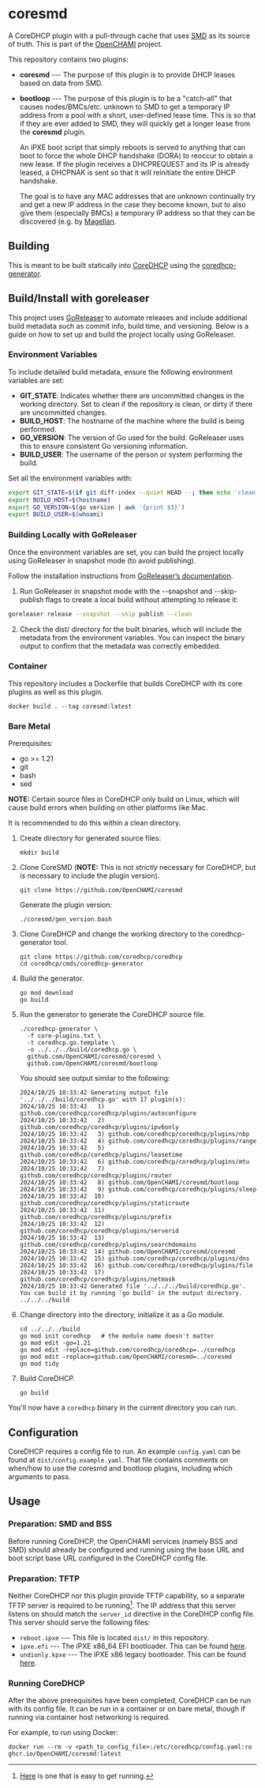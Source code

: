 # coresmd

<!-- Text width is 80, only use spaces and use 4 spaces instead of tabs -->
<!-- vim: set et sta tw=80 ts=4 sw=4 sts=0: -->

A CoreDHCP plugin with a pull-through cache that uses
[SMD](https://github.com/OpenCHAMI/smd) as its source of truth. This is part of
the [OpenCHAMI](https://openchami.org) project.

This repository contains two plugins:

- **coresmd** --- The purpose of this plugin is to provide DHCP leases based on
  data from SMD.
- **bootloop** --- The purpose of this plugin is to be a "catch-all" that causes
  nodes/BMCs/etc. unknown to SMD to get a temporary IP address from a pool with
  a short, user-defined lease time. This is so that if they are ever added to
  SMD, they will quickly get a longer lease from the **coresmd** plugin.

  An iPXE boot script that simply reboots is served to anything that can boot to
  force the whole DHCP handshake (DORA) to reoccur to obtain a new lease. If the
  plugin receives a DHCPREQUEST and its IP is already leased, a DHCPNAK is sent
  so that it will reinitiate the entire DHCP handshake.

  The goal is to have any MAC addresses that are unknown continually try and get
  a new IP address in the case they become known, but to also give them
  (especially BMCs) a temporary IP address so that they can be discovered (e.g.
  by [Magellan](https://github.com/OpenCHAMI/magellan).

## Building

This is meant to be built statically into
[CoreDHCP](https://github.com/coredhcp/coredhcp) using the
[coredhcp-generator](https://github.com/coredhcp/coredhcp/blob/master/cmds/coredhcp-generator).


## Build/Install with goreleaser

This project uses [GoReleaser](https://goreleaser.com/) to automate releases and
include additional build metadata such as commit info, build time, and
versioning. Below is a guide on how to set up and build the project locally
using GoReleaser.

### Environment Variables

To include detailed build metadata, ensure the following environment variables
are set:

* __GIT_STATE__: Indicates whether there are uncommitted changes in the working
  directory. Set to clean if the repository is clean, or dirty if there are
uncommitted changes.
* __BUILD_HOST__: The hostname of the machine where the build is being
  performed.
* __GO_VERSION__: The version of Go used for the build. GoReleaser uses this to
  ensure consistent Go versioning information.
* __BUILD_USER__: The username of the person or system performing the build.

Set all the environment variables with:
```bash
export GIT_STATE=$(if git diff-index --quiet HEAD --; then echo 'clean'; else echo 'dirty'; fi)
export BUILD_HOST=$(hostname)
export GO_VERSION=$(go version | awk '{print $3}')
export BUILD_USER=$(whoami)
```

### Building Locally with GoReleaser

Once the environment variables are set, you can build the project locally using
GoReleaser in snapshot mode (to avoid publishing).


Follow the installation instructions from [GoReleaser’s
documentation](https://goreleaser.com/install/).

1. Run GoReleaser in snapshot mode with the --snapshot and --skip-publish flags
   to create a local build without attempting to release it:
  ```bash
  goreleaser release --snapshot --skip publish --clean
  ```
2. Check the dist/ directory for the built binaries, which will include the
   metadata from the environment variables. You can inspect the binary output
   to confirm that the metadata was correctly embedded.


### Container

This repository includes a Dockerfile that builds CoreDHCP with its core plugins
as well as this plugin.

```
docker build . --tag coresmd:latest
```

### Bare Metal

Prerequisites:

- go >= 1.21
- git
- bash
- sed

**NOTE:** Certain source files in CoreDHCP only build on Linux, which will cause
build errors when building on other platforms like Mac.

It is recommended to do this within a clean directory.

1. Create directory for generated source files:

   ```
   mkdir build
   ```

1. Clone CoreSMD (**NOTE:** This is not *strictly* necessary for CoreDHCP, but
   *is* necessary to include the plugin version).

   ```
   git clone https://github.com/OpenCHAMI/coresmd
   ```

   Generate the plugin version:

   ```
   ./coresmd/gen_version.bash
   ```

1. Clone CoreDHCP and change the working directory to the coredhcp-generator
   tool.

   ```
   git clone https://github.com/coredhcp/coredhcp
   cd coredhcp/cmds/coredhcp-generator
   ```

1. Build the generator.

   ```
   go mod download
   go build
   ```

1. Run the generator to generate the CoreDHCP source file.

   ```
   ./coredhcp-generator \
     -f core-plugins.txt \
     -t coredhcp.go.template \
     -o ../../../build/coredhcp.go \
     github.com/OpenCHAMI/coresmd/coresmd \
     github.com/OpenCHAMI/coresmd/bootloop
   ```

   You should see output similar to the following:

   ```
   2024/10/25 10:33:42 Generating output file '../../../build/coredhcp.go' with 17 plugin(s):
   2024/10/25 10:33:42   1) github.com/coredhcp/coredhcp/plugins/autoconfigure
   2024/10/25 10:33:42   2) github.com/coredhcp/coredhcp/plugins/ipv6only
   2024/10/25 10:33:42   3) github.com/coredhcp/coredhcp/plugins/nbp
   2024/10/25 10:33:42   4) github.com/coredhcp/coredhcp/plugins/range
   2024/10/25 10:33:42   5) github.com/coredhcp/coredhcp/plugins/leasetime
   2024/10/25 10:33:42   6) github.com/coredhcp/coredhcp/plugins/mtu
   2024/10/25 10:33:42   7) github.com/coredhcp/coredhcp/plugins/router
   2024/10/25 10:33:42   8) github.com/OpenCHAMI/coresmd/bootloop
   2024/10/25 10:33:42   9) github.com/coredhcp/coredhcp/plugins/sleep
   2024/10/25 10:33:42  10) github.com/coredhcp/coredhcp/plugins/staticroute
   2024/10/25 10:33:42  11) github.com/coredhcp/coredhcp/plugins/prefix
   2024/10/25 10:33:42  12) github.com/coredhcp/coredhcp/plugins/serverid
   2024/10/25 10:33:42  13) github.com/coredhcp/coredhcp/plugins/searchdomains
   2024/10/25 10:33:42  14) github.com/OpenCHAMI/coresmd/coresmd
   2024/10/25 10:33:42  15) github.com/coredhcp/coredhcp/plugins/dns
   2024/10/25 10:33:42  16) github.com/coredhcp/coredhcp/plugins/file
   2024/10/25 10:33:42  17) github.com/coredhcp/coredhcp/plugins/netmask
   2024/10/25 10:33:42 Generated file '../../../build/coredhcp.go'. You can build it by running 'go build' in the output directory.
   ../../../build
   ```

1. Change directory into the directory, initialize it as a Go module.

   ```
   cd ../../../build
   go mod init coredhcp   # the module name doesn't matter
   go mod edit -go=1.21
   go mod edit -replace=github.com/coredhcp/coredhcp=../coredhcp
   go mod edit -replace=github.com/OpenCHAMI/coresmd=../coresmd
   go mod tidy
   ```

1. Build CoreDHCP.

   ```
   go build
   ```

You'll now have a `coredhcp` binary in the current directory you can run.

## Configuration

CoreDHCP requires a config file to run. An example `config.yaml` can be found at
`dist/config.example.yaml`. That file contains comments on when/how to use the
coresmd and bootloop plugins, including which arguments to pass.

## Usage

### Preparation: SMD and BSS

Before running CoreDHCP, the OpenCHAMI services (namely BSS and SMD) should
already be configured and running using the base URL and boot script base URL
configured in the CoreDHCP config file.

### Preparation: TFTP

Neither CoreDHCP nor this plugin provide TFTP capability, so a separate TFTP
server is required to be running[^tftp]. The IP address that this server listens
on should match the `server_id` directive in the CoreDHCP config file. This
server should serve the following files:

- `reboot.ipxe` --- This file is located `dist/` in this repository.
- `ipxe.efi` --- The iPXE x86\_64 EFI bootloader. This can be found
  [here](https://boot.ipxe.org/ipxe.efi).
- `undionly.kpxe` --- The iPXE x86 legacy bootloader. This can be found
  [here](https://boot.ipxe.org/undionly.kpxe).

[^tftp]: [Here](https://github.com/aguslr/docker-atftpd) is one that is easy to
    get running.

### Running CoreDHCP

After the above prerequisites have been completed, CoreDHCP can be run with its
config file. It can be run in a container or on bare metal, though if running
via container host networking is required.

For example, to run using Docker:

```
docker run --rm -v <path_to_config_file>:/etc/coredhcp/config.yaml:ro ghcr.io/OpenCHAMI/coresmd:latest
```
